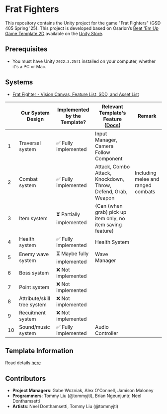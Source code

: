 # Frat Fighters

This repository contains the Unity project for the game "Frat Fighters" (GSD 405 Spring '25). This project is developed based on Osarion’s [Beat 'Em Up Game Template 2D](https://www.osarion.com/BeatEmUpTemplate2D/) available on the [Unity Store](https://assetstore.unity.com/packages/templates/systems/beat-em-up-game-template-2d-294649). 

## Prerequisites

- You must have Unity `2022.3.25f1` installed on your computer, whether it's a PC or Mac.

## Systems

- [Frat Fighter - Vision Canvas, Feature List, SDD, and Asset List](https://docs.google.com/spreadsheets/d/1vP7UvNa-TaXNR7LTbYSSawWWFz5AQQky/edit?gid=656803779#gid=656803779)

|    | Our System Design           | Implemented by the Template? | Relevant Template's Feature ([Docs](https://www.osarion.com/BeatEmUpTemplate2D/documentation.html))     | Remark |
|----|-----------------------------|------------------------------|----------------------------------------|--------|
| 1  | Traversal system            | ✅ Fully implemented         | Input Manager, Camera Follow Component |        |
| 2  | Combat system               | ✅ Fully implemented         | Attack, Combo Attack, Knockdown, Throw, Defend, Grab, Weapon | Including melee and ranged combats |
| 3  | Item system                 | ⏳ Partially implemented     | (Can (when grab) pick up item only, no item saving feature) |        |
| 4  | Health system               | ✅ Fully implemented         | Health System                          |        |
| 5  | Enemy wave system           | ⏳ Maybe fully implemented   | Wave Manager                           |        |
| 6  | Boss system                 | ❌ Not implemented           |                                        |        |
| 7  | Point system                | ❌ Not implemented           |                                        |        |
| 8  | Attribute/skill tree system | ❌ Not implemented           |                                        |        |
| 9  | Recuitment system           | ❌ Not implemented           |                                        |        |
| 10 | Sound/music system          | ✅ Fully implemented         | Audio Controller                       |        |


## Template Information

Read details [here](./TEMPLATE_README.md)

## Contributors

- **Project Managers**: Gabe Wozniak, Alex O'Connell, Jamison Maloney
- **Programmers**: Tommy Liu (@tommyjtl), Brian Ngeunjuntr, Neel Donthamsetti
- **Artists**: Neel Donthamsetti, Tommy Liu (@tommyjtl)